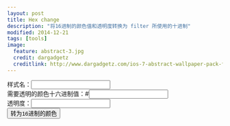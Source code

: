 ```yaml
---
layout: post
title: Hex change
description: "将16进制的颜色值和透明度转换为 filter 所使用的十进制"
modified: 2014-12-21
tags: [tools]
image:
  feature: abstract-3.jpg
  credit: dargadgetz
  creditlink: http://www.dargadgetz.com/ios-7-abstract-wallpaper-pack-for-iphone-5-and-ipod-touch-retina/
---
```


<div class="wrap">
	<div><label for="class-name">样式名：</label><input type="text" value="" id="class-name"  /></div>
	<div><label for="color_value">需要透明的颜色十六进制值：#</label><input type="text" value="" id="color_value" maxlength="6" /></div>
	<div><label for="original">透明度：</label><input type="input" id="original" /></div>
	<button type="button" onclick="change_10_to_16()" class="btn btn-success">转为16进制的颜色</button>
	<br />
	<div id="alpha_style"></div>
</div>

<script type="text/javascript">
  var oOriginal = document.getElementById("original");
  var co_value = document.getElementById("color_value");
  var css_cont = document.getElementById("alpha_style");
  var warn_tip = document.getElementById("tip");
  var warn_tip_a = document.getElementById("tip_alphe");
  var classVal = document.getElementById("class-name");

  function change_10_to_16() {
      var pattern = /^[0-9a-fA-F]{6}$/;
      var pattern_3 = /^[0-9a-fA-F]{3}$/;
      var co = co_value.value;
      var num = Math.floor((Math.floor(oOriginal.value * 100) / 100) * 255);
      var num_10 = (Math.floor(oOriginal.value * 100) / 100);
      var num_change = num.toString(16);
      var txt = '';
      num = parseInt(num);
      if (co.match(pattern) == null) {
          if (co.length == 3) {
              if (co.match(pattern_3) == null) {
                  warn_tip.innerHTML = "十六进制是从【0】到【9】以及【a】到【f】组合而成的，再来一次吧！\n如果是十六进制的缩写，是前后相邻的字母可简写成为一个，例如【#FF000FF】可转为【#F0F】\n请检查你的颜色值是否为【三位】或者符合【十六进制的组合方式】。";
              } else {
                  if (oOriginal.value >= 0 && oOriginal.value <= 1) {
                      if (num_change.length == 1) {
                          num_change = "0" + num_change;
                      }
                      var co_a = co.substring(0, 1);
                      var co_b = co.substring(1, 2);
                      var co_c = co.substring(2, 3);
                      var co_a2 = co_a + co_a;
                      var co_b2 = co_b + co_b;
                      var co_c2 = co_c + co_c;
                      co = co_a2 + co_b2 + co_c2;
                      var outText="";
              if(classVal.value==""){
                  outText="filter:progid:DXImageTransform.Microsoft.gradient(enabled='true',startColorstr='#" + num_change.toUpperCase() + co.toUpperCase() + "', endColorstr='#" + num_change.toUpperCase() + co.toUpperCase() + "');background:rgba(" + parseInt(co_a2, 16) + "," + parseInt(co_b2, 16) + "," + parseInt(co_c2, 16) + "," + num_10 + ");";
              }else{
                outText=classVal.value+"{filter:progid:DXImageTransform.Microsoft.gradient(enabled='true',startColorstr='#" + num_change.toUpperCase() + co.toUpperCase() + "', endColorstr='#" + num_change.toUpperCase() + co.toUpperCase() + "');background:rgba(" + parseInt(co_a2, 16) + "," + parseInt(co_b2, 16) + "," + parseInt(co_c2, 16) + "," + num_10 + ");}";
                      outText+="<br /> :root "+classVal.value+"{filter:progid:DXImageTransform.Microsoft.gradient(enabled='true',startColorstr='#00" + co.toUpperCase() + "', endColorstr='#00" + co.toUpperCase() + "');}/*for IE9*/";
              outText+="<br />或者ie9的hack使用： <br /> :root "+classVal.value+"{filter:none;}/*for IE9*/";
              }
                      css_cont.innerHTML = outText;
                      /*temp_cont = css_cont.value;
                      txt += css_cont.innerHTML;
                      if (css_cont.value == "" || css_cont.value != txt) {
                          css_cont.value = txt;
                      }*/
                  } else {
                      warn_tip_a.style.display = "block";
                      warn_tip_a.innerHTML = "透明度的值在【0】到【1】之间。";
                  }
              }
          } else {
              warn_tip.style.display = "block";
              warn_tip.innerHTML = "十六进制是从【0】到【9】以及【a】到【f】组合而成的，再来一次吧！\n如果是十六进制的缩写，是前后相邻的字母可简写成为一个，例如【#FF000FF】可转为【#F0F】\n请检查你的颜色值是否为【三位】或者符合【十六进制的组合方式】。";
          }
      } else {
          if (oOriginal.value >= 0 && oOriginal.value <= 1) {
              if (num_change.length == 1) {
                  num_change = "0" + String(num_change);
              }
              var co_a = co.substring(0, 2);
              var co_b = co.substring(2, 4);
              var co_c = co.substring(4, 6);
              var outText="";
              if(classVal.value==""){
                  outText="filter:progid:DXImageTransform.Microsoft.gradient(enabled='true',startColorstr='#" + num_change.toUpperCase() + co.toUpperCase() + "', endColorstr='#" + num_change.toUpperCase() + co.toUpperCase() + "');background:rgba(" + parseInt(co_a, 16) + "," + parseInt(co_b, 16) + "," + parseInt(co_c, 16) + "," + num_10 + ");";
              }else{
                outText=classVal.value+"{filter:progid:DXImageTransform.Microsoft.gradient(enabled='true',startColorstr='#" + num_change.toUpperCase() + co.toUpperCase() + "', endColorstr='#" + num_change.toUpperCase() + co.toUpperCase() + "');background:rgba(" + parseInt(co_a, 16) + "," + parseInt(co_b, 16) + "," + parseInt(co_c, 16) + "," + num_10 + ");}";

                outText+="<br /> :root "+classVal.value+"{filter:progid:DXImageTransform.Microsoft.gradient(enabled='true',startColorstr='#00" + co.toUpperCase() + "', endColorstr='#00" + co.toUpperCase() + "');}/*for IE9*/";
                  outText+="<br />或者ie9的hack使用： <br /> :root "+classVal.value+"{filter:none;}/*for IE9*/";
              }
              css_cont.innerHTML = outText;
              //css_cont.innerHTML = "filter:progid:DXImageTransform.Microsoft.gradient(enabled='true',startColorstr='#" + num_change.toUpperCase() + co.toUpperCase() + "', endColorstr='#" + num_change.toUpperCase() + co.toUpperCase() + "');background:rgba(" + parseInt(co_a, 16) + "," + parseInt(co_b, 16) + "," + parseInt(co_c, 16) + "," + num_10 + ");";
              temp_cont = css_cont.value;
              txt += css_cont.innerHTML;
              if (css_cont.value == "" || css_cont.value != txt) {
                  css_cont.value = txt;
              }
          } else {
              warn_tip_a.style.display = "block";
              warn_tip_a.innerHTML = "透明度的值在【0】到【1】之间。";
          }
      }
  }
</script>